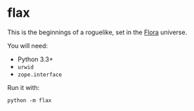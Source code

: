 # flax

This is the beginnings of a roguelike, set in the [Flora](http://floraverse.com/) universe.

You will need:

* Python 3.3+
* `urwid`
* `zope.interface`

Run it with:

    python -m flax
